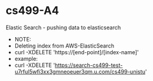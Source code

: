 # cs499-A4
Elastic Search - pushing data to elasticsearch
 * NOTE:
 * Deleting index from AWS-ElasticSearch
 * curl -XDELETE 'https://[end-point]/[index-name]'
 * example:
 * curl -XDELETE 'https://search-cs499-test-u7rful5wfi3xx3gmneoeuer3qm.u.com/cs499-unistu'
